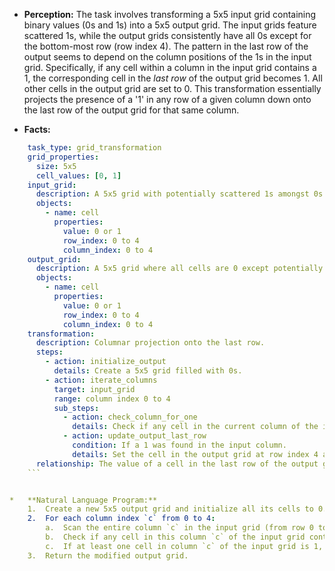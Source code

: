 *   **Perception:**
    The task involves transforming a 5x5 input grid containing binary values (0s and 1s) into a 5x5 output grid. The input grids feature scattered 1s, while the output grids consistently have all 0s except for the bottom-most row (row index 4). The pattern in the last row of the output seems to depend on the column positions of the 1s in the input grid. Specifically, if any cell within a column in the input grid contains a 1, the corresponding cell in the *last row* of the output grid becomes 1. All other cells in the output grid are set to 0. This transformation essentially projects the presence of a '1' in any row of a given column down onto the last row of the output grid for that same column.

*   **Facts:**
    
```yaml
    task_type: grid_transformation
    grid_properties:
      size: 5x5
      cell_values: [0, 1]
    input_grid:
      description: A 5x5 grid with potentially scattered 1s amongst 0s.
      objects:
        - name: cell
          properties:
            value: 0 or 1
            row_index: 0 to 4
            column_index: 0 to 4
    output_grid:
      description: A 5x5 grid where all cells are 0 except potentially in the last row (row index 4).
      objects:
        - name: cell
          properties:
            value: 0 or 1
            row_index: 0 to 4
            column_index: 0 to 4
    transformation:
      description: Columnar projection onto the last row.
      steps:
        - action: initialize_output
          details: Create a 5x5 grid filled with 0s.
        - action: iterate_columns
          target: input_grid
          range: column index 0 to 4
          sub_steps:
            - action: check_column_for_one
              details: Check if any cell in the current column of the input grid has a value of 1.
            - action: update_output_last_row
              condition: If a 1 was found in the input column.
              details: Set the cell in the output grid at row index 4 and the current column index to 1.
      relationship: The value of a cell in the last row of the output grid (output[4][col]) is 1 if and only if there exists at least one row (row_idx from 0 to 4) such that the input grid cell at input[row_idx][col] is 1. Otherwise, output[4][col] is 0. All other output cells (output[0-3][col]) are always 0.
    ```


*   **Natural Language Program:**
    1.  Create a new 5x5 output grid and initialize all its cells to 0.
    2.  For each column index `c` from 0 to 4:
        a.  Scan the entire column `c` in the input grid (from row 0 to 4).
        b.  Check if any cell in this column `c` of the input grid contains the value 1.
        c.  If at least one cell in column `c` of the input grid is 1, then set the value of the cell in the output grid at row index 4 and column index `c` to 1.
    3.  Return the modified output grid.